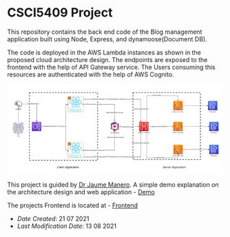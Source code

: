 # CSCI5409 Project
This repository contains the back end code of the Blog management application built using Node, Express, and dynamoose(Document DB).

The code is deployed in the AWS Lambda instances as shown in the proposed cloud architecture design. The endpoints are exposed to the frontend with the help of API Gateway service.
The Users consuming this resources are authenticated with the help of AWS Cognito.

![img.png](img.png)


This project is guided by [Dr Jaume Manero](https://www.dal.ca/faculty/computerscience/faculty-staff.html).
A simple demo explanation on the architecture design and web application -  [Demo](https://youtu.be/2iQ38CxvpTc)

The projects Frontend is located at - [Frontend](https://github.com/krish-17/Cloud_Frontend)

* *Date Created*: 21 07 2021
* *Last Modification Date*: 13 08 2021
